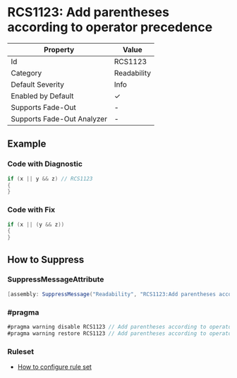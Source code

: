 # RCS1123: Add parentheses according to operator precedence

| Property                    | Value       |
| --------------------------- | ----------- |
| Id                          | RCS1123     |
| Category                    | Readability |
| Default Severity            | Info        |
| Enabled by Default          | &#x2713;    |
| Supports Fade\-Out          | -           |
| Supports Fade\-Out Analyzer | -           |

## Example

### Code with Diagnostic

```csharp
if (x || y && z) // RCS1123
{
}
```

### Code with Fix

```csharp
if (x || (y && z))
{
}
```

## How to Suppress

### SuppressMessageAttribute

```csharp
[assembly: SuppressMessage("Readability", "RCS1123:Add parentheses according to operator precedence.", Justification = "<Pending>")]
```

### \#pragma

```csharp
#pragma warning disable RCS1123 // Add parentheses according to operator precedence.
#pragma warning restore RCS1123 // Add parentheses according to operator precedence.
```

### Ruleset

* [How to configure rule set](../HowToConfigureAnalyzers.md)
